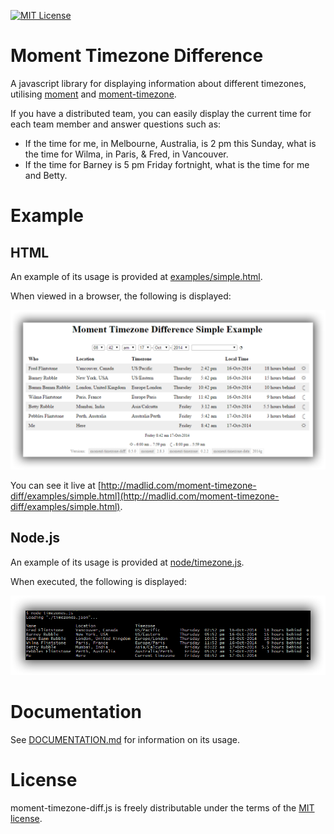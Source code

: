 [![MIT License][license-image]][license-url]

# Moment Timezone Difference

A javascript library for displaying information about different timezones, utilising [moment](http://momentjs.com/) and [moment-timezone](http://momentjs.com/timezone/).

If you have a distributed team, you can easily display the current time for each team member
and answer questions such as:
- If the time for me, in Melbourne, Australia, is 2 pm this Sunday, what is the time for Wilma, in Paris, & Fred, in Vancouver.
- If the time for Barney is 5 pm Friday fortnight, what is the time for me and Betty.

# Example

## HTML

An example of its usage is provided at [examples/simple.html](examples/simple.html).

When viewed in a browser, the following is displayed:

![HTML example of moment-timezone-diff](images/simple.png)

You can see it live at [http://madlid.com/moment-timezone-diff/examples/simple.html](http://madlid.com/moment-timezone-diff/examples/simple.html).

## Node.js

An example of its usage is provided at [node/timezone.js](node/timezone.js).

When executed, the following is displayed:

![Node.js example of moment-timezone-diff](images/node.png)

# Documentation

See [DOCUMENTATION.md](DOCUMENTATION.md) for information on its usage.

# License

moment-timezone-diff.js is freely distributable under the terms of the [MIT license](LICENSE).

[license-image]: http://img.shields.io/badge/license-MIT-blue.svg?style=flat
[license-url]: LICENSE
